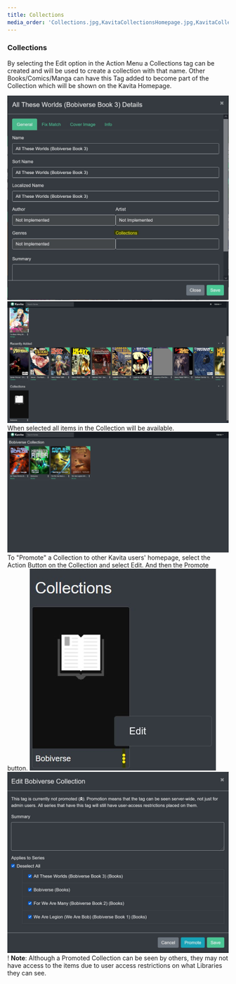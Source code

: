 ```yaml
---
title: Collections
media_order: 'Collections.jpg,KavitaCollectionsHomepage.jpg,KavitaCollectionActionSelect.jpg,KavitaCollectionSelected.jpg,KavitaCollectionPromotion.jpg'
---
```


### Collections

By selecting the Edit option in the Action Menu a Collections tag can be created and will be used to create a collection with that name. Other Books/Comics/Manga can have this Tag added to become part of the Collection which will be shown on the Kavita Homepage.

![Collections](Collections.jpg "Collections")
![KavitaCollectionsHomepage](KavitaCollectionsHomepage.jpg "KavitaCollectionsHomepage")
When selected all items in the Collection will be available.
![KavitaCollectionSelected](KavitaCollectionSelected.jpg "KavitaCollectionSelected")
To "Promote" a Collection to other Kavita users' homepage, select the Action Button on the Collection and select Edit. And then the Promote button.
![KavitaCollectionActionSelect](KavitaCollectionActionSelect.jpg "KavitaCollectionActionSelect")
![KavitaCollectionPromotion](KavitaCollectionPromotion.jpg "KavitaCollectionPromotion")
! **Note**: Although a Promoted Collection can be seen by others, they may not have access to the items due to user access restrictions on what Libraries they can see.